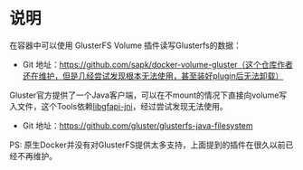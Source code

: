 # 说明

在容器中可以使用 GlusterFS Volume 插件读写Glusterfs的数据：

- Git 地址：https://github.com/sapk/docker-volume-gluster（这个仓库作者还在维护，但是几经尝试发现根本无法使用，甚至装好plugin后无法卸载）

Gluster官方提供了一个Java客户端，可以在不mount的情况下直接向volume写入文件，这个Tools依赖[libgfapi-jni](https://github.com/gluster/libgfapi-jni)，经过尝试发现无法使用。

- Git 地址：https://github.com/gluster/glusterfs-java-filesystem


PS: 原生Docker并没有对GlusterFS提供太多支持，上面提到的插件在很久以前已经不再维护。


